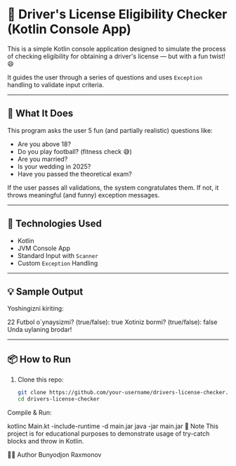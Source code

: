 # 🪪 Driver's License Eligibility Checker (Kotlin Console App)

This is a simple Kotlin console application designed to simulate the process of checking eligibility for obtaining a driver's license — but with a fun twist! 😄

It guides the user through a series of questions and uses `Exception` handling to validate input criteria.

---

## 🧠 What It Does

This program asks the user 5 fun (and partially realistic) questions like:

- Are you above 18?
- Do you play football? (fitness check 😅)
- Are you married?
- Is your wedding in 2025?
- Have you passed the theoretical exam?

If the user passes all validations, the system congratulates them. If not, it throws meaningful (and funny) exception messages.

---

## 🚀 Technologies Used

- Kotlin
- JVM Console App
- Standard Input with `Scanner`
- Custom `Exception` Handling

---

## 💡 Sample Output

Yoshingizni kiriting:

22
Futbol o`ynaysizmi? (true/false):
true
Xotiniz bormi? (true/false):
false
Unda uylaning brodar!



---

## 📦 How to Run

1. Clone this repo:
   ```bash
   git clone https://github.com/your-username/drivers-license-checker.git
   cd drivers-license-checker
Compile & Run:


kotlinc Main.kt -include-runtime -d main.jar
java -jar main.jar
📌 Note
This project is for educational purposes to demonstrate usage of try-catch blocks and throw in Kotlin.

👨‍💻 Author
Bunyodjon Raxmonov
